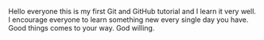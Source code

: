Hello everyone this is my first Git and GitHub tutorial and I learn it very well.
I encourage everyone to learn something new every single day you have.
Good things comes to your way.
God willing.
